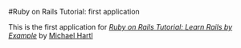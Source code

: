 #Ruby on Rails Tutorial: first application

This is the first application for
[*Ruby on Rails Tutorial: Learn Rails by Example*](http://www.raistutorial.org/) 
by [Michael Hartl](http://www.michaelhartl.com/)
